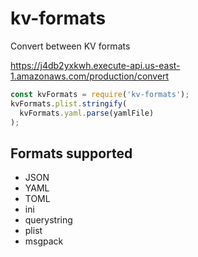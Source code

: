 # kv-formats
Convert between KV formats

https://j4db2yxkwh.execute-api.us-east-1.amazonaws.com/production/convert

```javascript
const kvFormats = require('kv-formats');
kvFormats.plist.stringify(
  kvFormats.yaml.parse(yamlFile)
);
```

## Formats supported
- JSON
- YAML
- TOML
- ini
- querystring
- plist
- msgpack
